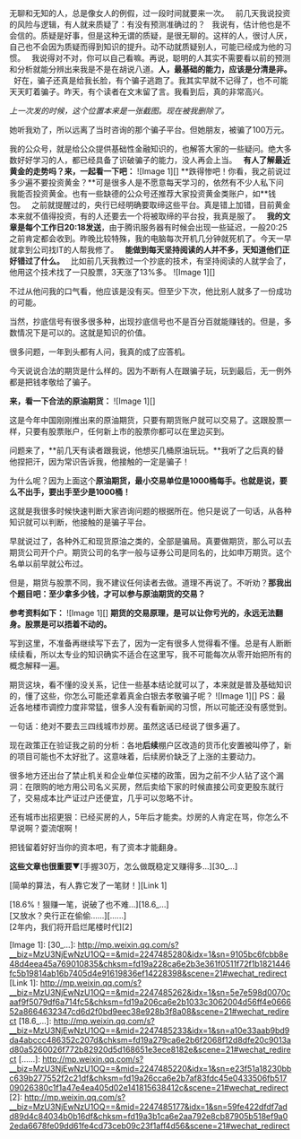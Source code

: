 无聊和无知的人，总是像女人的例假，过一段时间就要来一次。
 
前几天我说投资的风险与逻辑，有人就来质疑了：有没有预测准确过的？
 
我说有，估计他也是不会信的。质疑是好事，但是这种无谓的质疑，是很无聊的。这样的人，很讨人厌，自己也不会因为质疑而得到知识的提升。动不动就质疑别人，可能已经成为他的习惯。
 
我说得对不对，你可以自己看嘛。再说，聪明的人其实不需要看以前的预测和分析就能分辨出来我是不是在胡说八道。**人，最基础的能力，应该是分清是非。**
 
好在，骗子还真是给我长脸，有个骗子逃跑了。我其实早就不记得了，也不可能天天盯着骗子。昨天，有个读者在文末留了言。我看到后，真的非常高兴。
  
*上一次发的时候，这个位置本来是一张截图。现在被我删除了。*
  
她听我劝了，所以远离了当时咨询的那个骗子平台。但她朋友，被骗了100万元。
  
我的公众号，就是给公众提供基础性金融知识的，也解答大家的一些疑问。绝大多数好好学习的人，都已经具备了识破骗子的能力，没人再会上当。
 
**有人了解最近黄金的走势吗？来，一起看一下吧：**
![Image 1][]
**跌得惨吧！你看，我之前说过多少遍不要投资黄金？**可是很多人是不愿意每天学习的，依然有不少人私下问我能否投资黄金。也有一些缺德的公众号还推荐大家投资黄金类账户，如\*\*钱包。
 
之前就提醒过的，央行已经明确要取缔这些平台。真是错上加错，目前黄金本来就不值得投资，有的人还要去一个将被取缔的平台投，我真是服了。
 
**我的文章是每个工作日20:18发送**，由于腾讯服务器有时候会出现一些延迟，一般20:25之前肯定都会收到。昨晚比较特殊，我的电脑每次开机几分钟就死机了。今天一早就拿到公司找IT的人帮我修了。
 
**能做到每天坚持阅读的人并不多，天知道他们正好错过了什么。**
 
比如前几天我教过一个抄底的技术，有坚持阅读的人就学会了，他用这个技术找了一只股票，3天涨了13%多。
![Image 1][]
  
不过从他问我的口气看，他应该是没有买。但至少下次，他比别人就多了一份成功的可能。
  
当然，抄底信号有很多很多种，出现抄底信号也不是百分百就能赚钱的。但是，多数情况下是可以的。这就是知识的价值。
  
很多问题，一年到头都有人问，我真的成了应答机。
  
今天说说合法的期货是什么样的。因为不断有人在跟骗子玩，玩到最后，无一例外都是把钱孝敬给了骗子。
  
**来，看一下合法的原油期货：**
![Image 1][]
  
这是今年中国刚刚推出来的原油期货，只要有期货账户就可以交易了。这跟股票一样，只要有股票账户，任何新上市的股票你都可以在里边买到。
  
问题来了，**前几天有读者跟我说，他想买几桶原油玩玩。**我听了之后真的替他捏把汗，因为常识告诉我，他接触的一定是骗子！
  
为什么呢？因为上面这个**原油期货，最小交易单位是1000桶每手。也就是说，要么不出手，要出手至少是1000桶！**
  
这就是我很多时候快速判断大家咨询问题的根据所在。他只是说了一句话，从各种知识就可以判断，他接触的是骗子平台。
  
早就说过了，各种外汇和现货原油之类的，全部是骗局。真要做期货，那么可以去期货公司开个户。期货公司的名字一般与证券公司是同名的，比如申万期货。这个名单以前早就公布过。
  
但是，期货与股票不同，我不建议任何读者去做。道理不再说了。不听劝？**那我出个题目吧：至少拿多少钱，才可以参与原油期货的交易？**
  
**参考资料如下：**
![Image 1][]
**期货的交易原理，是可以让你亏光的，永远无法翻身。股票是可以捂着不动的。**
  
写到这里，不准备再继续写下去了，因为一定有很多人觉得看不懂。总是有人断断续续看，所以太专业的知识确实不适合在这里写，我不可能每次从零开始把所有的概念解释一遍。
  
期货这块，看不懂的没关系，记住一些基本结论就可以了，本来就是普及基础知识的，懂了这些，你怎么可能还拿着真金白银去孝敬骗子呢？
![Image 1][]
PS：最近各地楼市调控力度非常猛，很多人没有看新闻的习惯，所以可能还没有感觉到。
  
一句话：绝对不要去三四线城市炒房。虽然这话已经说了很多遍了。
  
现在政策正在验证我之前的分析：各地**后续**棚户区改造的货币化安置被叫停了，新的项目可能也不太好批了。这意味着，后续房价缺乏了上涨的主要动力。
  
很多地方还出台了禁止机关和企业单位买楼的政策，因为之前不少人钻了这个漏洞：在限购的地方用公司名义买房，然后卖给下家的时候直接公司变更股东就行了，交易成本比产证过户还便宜，几乎可以忽略不计。
  
还有城市出招更狠：已经买房的人，5年后才能卖。炒房的人肯定在骂，你怎么不早说啊？耍流氓啊！
  
把钱留着好好当你的资本吧，有了资本才能翻身。
  
**这些文章也很重要**▼[手握30万，怎么做既稳定又赚得多...][30_...]  
  
[简单的算法，有人靠它发了一笔财！][Link 1]  
  
[18.6%！狠赚一笔，说破了也不难...][18.6_...]  
[又放水？央行正在偷偷......][......]  
[2年内，我们将开启烂尾楼时代][2]

[Image 1]: 
[30_...]: http://mp.weixin.qq.com/s?__biz=MzU3NjEwNzU1OQ==&mid=2247485280&idx=1&sn=9105bc6fcbb8e48d4eea45a769010835&chksm=fd19a228ca6e2b3e361f0511f72f1b1821446fc5b19814ab16b7405d4e91619836ef14228398&scene=21#wechat_redirect
[Link 1]: http://mp.weixin.qq.com/s?__biz=MzU3NjEwNzU1OQ==&mid=2247485262&idx=1&sn=5e7e598d0070caaf9f5079df6a714fc5&chksm=fd19a206ca6e2b1033c3062004d56ff4e066652a8664632347cd6d2f0bd9eec38e928b3f8a08&scene=21#wechat_redirect
[18.6_...]: http://mp.weixin.qq.com/s?__biz=MzU3NjEwNzU1OQ==&mid=2247485233&idx=1&sn=a10e33aab9bd9da4abccc486352c207d&chksm=fd19a279ca6e2b6f2068f12d8dfe20c9013ad80a5260026f772b82920d5d168651e3ece8182e&scene=21#wechat_redirect
[......]: http://mp.weixin.qq.com/s?__biz=MzU3NjEwNzU1OQ==&mid=2247485220&idx=1&sn=e23f51a18230bbc639b277552f2c21df&chksm=fd19a26cca6e2b7af83fdc45e0433506fb51709026380c1f1a47e4ea405d02e141815638412c&scene=21#wechat_redirect
[2]: http://mp.weixin.qq.com/s?__biz=MzU3NjEwNzU1OQ==&mid=2247485177&idx=1&sn=59fe422dfdf7add89d4c84034b0b16df&chksm=fd19a3b1ca6e2aa792e8cb87905b518ef9a02eda6678fe09dd61fe4cd73ceb09c23f1aff4d56&scene=21#wechat_redirect